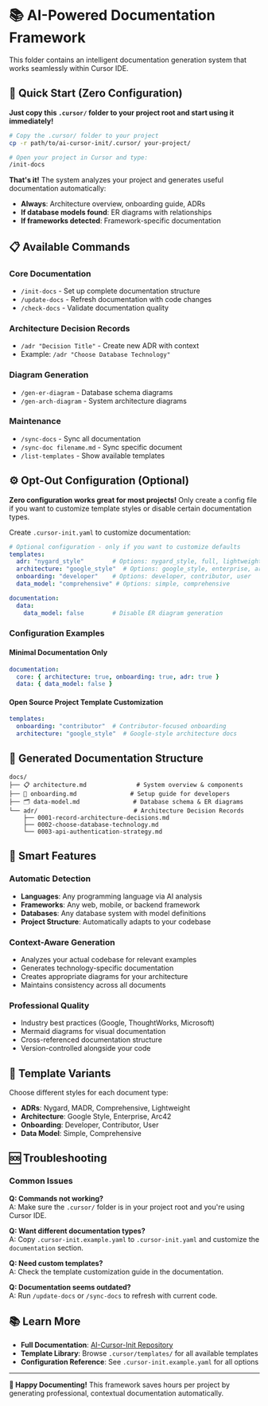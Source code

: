 # 📚 AI-Powered Documentation Framework

This folder contains an intelligent documentation generation system that works seamlessly within Cursor IDE.

## 🚀 **Quick Start (Zero Configuration)**

**Just copy this `.cursor/` folder to your project root and start using it immediately!**

```bash
# Copy the .cursor/ folder to your project
cp -r path/to/ai-cursor-init/.cursor/ your-project/

# Open your project in Cursor and type:
/init-docs
```

**That's it!** The system analyzes your project and generates useful documentation automatically:

- **Always**: Architecture overview, onboarding guide, ADRs
- **If database models found**: ER diagrams with relationships
- **If frameworks detected**: Framework-specific documentation

## 📋 **Available Commands**

### Core Documentation

- `/init-docs` - Set up complete documentation structure
- `/update-docs` - Refresh documentation with code changes
- `/check-docs` - Validate documentation quality

### Architecture Decision Records

- `/adr "Decision Title"` - Create new ADR with context
- Example: `/adr "Choose Database Technology"`

### Diagram Generation

- `/gen-er-diagram` - Database schema diagrams
- `/gen-arch-diagram` - System architecture diagrams

### Maintenance

- `/sync-docs` - Sync all documentation
- `/sync-doc filename.md` - Sync specific document
- `/list-templates` - Show available templates

## ⚙️ **Opt-Out Configuration (Optional)**

**Zero configuration works great for most projects!** Only create a config file if you want to customize template styles or disable certain documentation types.

Create `.cursor-init.yaml` to customize documentation:

```yaml
# Optional configuration - only if you want to customize defaults
templates:
  adr: "nygard_style"        # Options: nygard_style, full, lightweight, madr
  architecture: "google_style"  # Options: google_style, enterprise, arc42
  onboarding: "developer"    # Options: developer, contributor, user
  data_model: "comprehensive" # Options: simple, comprehensive

documentation:
  data:
    data_model: false        # Disable ER diagram generation
```

### **Configuration Examples**

#### **Minimal Documentation Only**

```yaml
documentation:
  core: { architecture: true, onboarding: true, adr: true }
  data: { data_model: false }
```

#### **Open Source Project Template Customization**

```yaml
templates:
  onboarding: "contributor"  # Contributor-focused onboarding
  architecture: "google_style"  # Google-style architecture docs
```

## 📁 **Generated Documentation Structure**

```
docs/
├── 📋 architecture.md              # System overview & components
├── 🚀 onboarding.md               # Setup guide for developers
├── 🗂️ data-model.md               # Database schema & ER diagrams
└── adr/                           # Architecture Decision Records
    ├── 0001-record-architecture-decisions.md
    ├── 0002-choose-database-technology.md
    └── 0003-api-authentication-strategy.md
```

## 🎯 **Smart Features**

### **Automatic Detection**

- **Languages**: Any programming language via AI analysis
- **Frameworks**: Any web, mobile, or backend framework
- **Databases**: Any database system with model definitions
- **Project Structure**: Automatically adapts to your codebase

### **Context-Aware Generation**

- Analyzes your actual codebase for relevant examples
- Generates technology-specific documentation
- Creates appropriate diagrams for your architecture
- Maintains consistency across all documents

### **Professional Quality**

- Industry best practices (Google, ThoughtWorks, Microsoft)
- Mermaid diagrams for visual documentation
- Cross-referenced documentation structure
- Version-controlled alongside your code

## 🔧 **Template Variants**

Choose different styles for each document type:

- **ADRs**: Nygard, MADR, Comprehensive, Lightweight
- **Architecture**: Google Style, Enterprise, Arc42
- **Onboarding**: Developer, Contributor, User
- **Data Model**: Simple, Comprehensive

## 🆘 **Troubleshooting**

### **Common Issues**

**Q: Commands not working?**  
A: Make sure the `.cursor/` folder is in your project root and you're using Cursor IDE.

**Q: Want different documentation types?**  
A: Copy `.cursor-init.example.yaml` to `.cursor-init.yaml` and customize the `documentation` section.

**Q: Need custom templates?**  
A: Check the template customization guide in the documentation.

**Q: Documentation seems outdated?**  
A: Run `/update-docs` or `/sync-docs` to refresh with current code.

## 📚 **Learn More**

- **Full Documentation**: [AI-Cursor-Init Repository](https://github.com/mgiovani/ai-cursor-init)
- **Template Library**: Browse `.cursor/templates/` for all available templates
- **Configuration Reference**: See `.cursor-init.example.yaml` for all options

---

**🎉 Happy Documenting!** This framework saves hours per project by generating professional, contextual documentation automatically.
